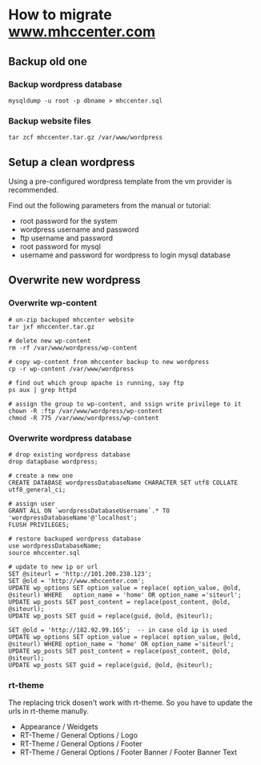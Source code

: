 # How to migrate www.mhccenter.com

## Backup old one
### Backup wordpress database

    mysqldump -u root -p dbname > mhccenter.sql

### Backup website files

    tar zcf mhccenter.tar.gz /var/www/wordpress

## Setup a clean wordpress
Using a pre-configured wordpress template from the vm provider is recommended.

Find out the following parameters from the manual or tutorial:

* root password for the system
* wordpress username and password
* ftp username and password
* root password for mysql
* username and password for wordpress to login mysql database

## Overwrite new wordpress
### Overwrite wp-content

    # un-zip backuped mhccenter website
    tar jxf mhccenter.tar.gz
    
    # delete new wp-content
    rm -rf /var/www/wordpress/wp-content
    
    # copy wp-content from mhccenter backup to new wordpress
    cp -r wp-content /var/www/wordpress
 
    # find out which group apache is running, say ftp
    ps aux | grep httpd
    
    # assign the group to wp-content, and ssign write privilege to it
    chown -R :ftp /var/www/wordpress/wp-content
    chmod -R 775 /var/www/wordpress/wp-content

### Overwrite wordpress database

    # drop existing wordpress database
    drop datapbase wordpress;
    
    # create a new one
    CREATE DATABASE wordpressDatabaseName CHARACTER SET utf8 COLLATE utf8_general_ci;
    
    # assign user
    GRANT ALL ON `wordpressDatabaseUsername`.* TO 'wordpressDatabaseName'@'localhost';
    FLUSH PRIVILEGES;
    
    # restore backuped wordpress database
    use wordpressDatabaseName;
    source mhccenter.sql
    
    # update to new ip or url
    SET @siteurl = 'http://101.200.238.123';
    SET @old = 'http://www.mhccenter.com';
    UPDATE wp_options SET option_value = replace( option_value, @old, @siteurl) WHERE   option_name = 'home' OR option_name ='siteurl';
    UPDATE wp_posts SET post_content = replace(post_content, @old, @siteurl);
    UPDATE wp_posts SET guid = replace(guid, @old, @siteurl);

    SET @old = 'http://182.92.99.165';  -- in case old ip is used
    UPDATE wp_options SET option_value = replace( option_value, @old, @siteurl) WHERE option_name = 'home' OR option_name ='siteurl';
    UPDATE wp_posts SET post_content = replace(post_content, @old, @siteurl);
    UPDATE wp_posts SET guid = replace(guid, @old, @siteurl);
    
     
### rt-theme
The replacing trick dosen't work with rt-theme. So you have to update the urls in rt-theme manully.
* Appearance / Weidgets
* RT-Theme / General Options / Logo
* RT-Theme / General Options / Footer
* RT-Theme / General Options / Footer Banner / Footer Banner Text
